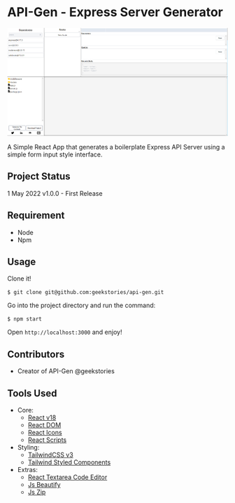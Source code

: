# API-Gen - Express Server Generator

![Main Screen](./_readme/screenshot1.png)

A Simple React App that generates a boilerplate Express API Server using a simple form input style interface.

## Project Status
1 May 2022 v1.0.0 - First Release

## Requirement

- Node
- Npm

## Usage

Clone it!

```
$ git clone git@github.com:geekstories/api-gen.git
```

Go into the project directory and run the command:

```
$ npm start
```

Open `http://localhost:3000` and enjoy!


## Contributors

- Creator of API-Gen @geekstories

## Tools Used
  - Core:
    - [React v18](https://reactjs.org/)
    - [React DOM](https://reactjs.org/docs/react-dom.html)
    - [React Icons](https://react-icons.github.io/react-icons/)
    - [React Scripts](https://www.npmjs.com/package/react-scripts)
  - Styling:
    - [TailwindCSS v3](https://tailwindcss.com/)
    - [Tailwind Styled Components](https://www.npmjs.com/package/tailwind-styled-components)
  - Extras:
    - [React Textarea Code Editor](https://www.npmjs.com/package/@uiw/react-textarea-code-editor)
    - [Js Beautify](https://www.npmjs.com/package/js-beautify)
    - [Js Zip](https://www.npmjs.com/package/jszip)